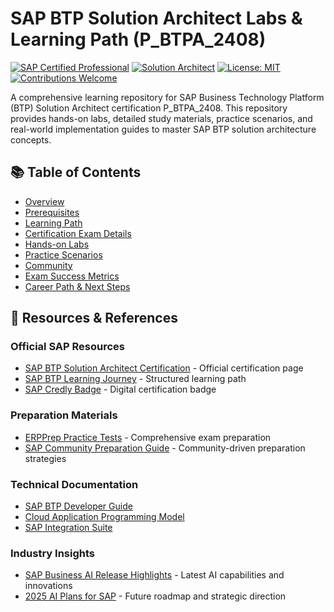 # SAP BTP Solution Architect Labs & Learning Path (P_BTPA_2408)

[![SAP Certified Professional](https://img.shields.io/badge/SAP-Certified%20Professional-blue)](https://learning.sap.com/certifications/sap-certified-professional-solution-architect-sap-btp)
[![Solution Architect](https://img.shields.io/badge/Solution%20Architect-SAP%20BTP-green)](https://www.credly.com/org/sap/badge/sap-certified-professional-solution-architect-sap-btp)
[![License: MIT](https://img.shields.io/badge/License-MIT-yellow.svg)](https://opensource.org/licenses/MIT)
[![Contributions Welcome](https://img.shields.io/badge/contributions-welcome-brightgreen.svg?style=flat)](https://github.com/yourusername/sap-btp-solution-architect)

A comprehensive learning repository for SAP Business Technology Platform (BTP) Solution Architect certification P_BTPA_2408. This repository provides hands-on labs, detailed study materials, practice scenarios, and real-world implementation guides to master SAP BTP solution architecture concepts.

## 📚 Table of Contents

- [Overview](1-overview.md)
- [Prerequisites](2-prerequisites.md)
- [Learning Path](3-learning-path.md)
- [Certification Exam Details](4-certification-exam-details.md)
- [Hands-on Labs](5-hands-on-labs.md)
- [Practice Scenarios](6-practice-scenarios.md)
- [Community](7-community.md)
- [Exam Success Metrics](8-exam-success-metrics.md)
- [Career Path & Next Steps](9-career-path-next-steps.md)

## 📖 Resources & References

### Official SAP Resources
- [SAP BTP Solution Architect Certification](https://learning.sap.com/certifications/sap-certified-professional-solution-architect-sap-btp) - Official certification page
- [SAP BTP Learning Journey](https://learning.sap.com/learning-journeys/becoming-an-sap-btp-solution-architect) - Structured learning path
- [SAP Credly Badge](https://www.credly.com/org/sap/badge/sap-certified-professional-solution-architect-sap-btp) - Digital certification badge

### Preparation Materials
- [ERPPrep Practice Tests](https://www.erpprep.com/sap-business-technology-platform-btp/p-btpa-2408-sap-solution-architect-sap-btp) - Comprehensive exam preparation
- [SAP Community Preparation Guide](https://community.sap.com/t5/technology-blog-posts-by-members/conquering-the-sap-btp-solution-architect-certification-a-preparation-guide/ba-p/13974183) - Community-driven preparation strategies

### Technical Documentation
- [SAP BTP Developer Guide](https://help.sap.com/docs/BTP/65de2977205c403bbc107264b8eccf4b/5dd739823b824b539eee47b7860a00be.html)
- [Cloud Application Programming Model](https://cap.cloud.sap/docs/)
- [SAP Integration Suite](https://help.sap.com/docs/integration-suite/sap-integration-suite/what-is-sap-integration-suite)


### Industry Insights
- [SAP Business AI Release Highlights](https://news.sap.com/2025/01/sap-business-ai-q4-2024-release-highlights/) - Latest AI capabilities and innovations
- [2025 AI Plans for SAP](https://sapinsider.org/analyst-insights/2025-plans-for-sap-business-ai/) - Future roadmap and strategic direction
